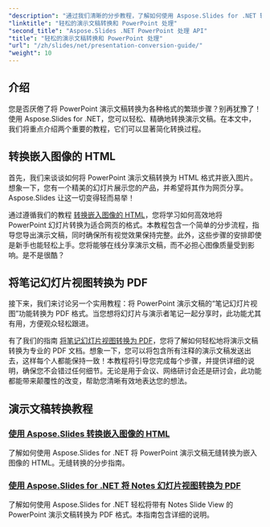 ```yaml
---
"description": "通过我们清晰的分步教程，了解如何使用 Aspose.Slides for .NET 轻松转换 PowerPoint 演示文稿。"
"linktitle": "轻松的演示文稿转换和 PowerPoint 处理"
"second_title": "Aspose.Slides .NET PowerPoint 处理 API"
"title": "轻松的演示文稿转换和 PowerPoint 处理"
"url": "/zh/slides/net/presentation-conversion-guide/"
"weight": 10
---
```


## 介绍

您是否厌倦了将 PowerPoint 演示文稿转换为各种格式的繁琐步骤？别再犹豫了！使用 Aspose.Slides for .NET，您可以轻松、精确地转换演示文稿。在本文中，我们将重点介绍两个重要的教程，它们可以显著简化转换过程。

## 转换嵌入图像的 HTML

首先，我们来谈谈如何将 PowerPoint 演示文稿转换为 HTML 格式并嵌入图片。想象一下，您有一个精美的幻灯片展示您的产品，并希望将其作为网页分享。Aspose.Slides 让这一切变得轻而易举！ 

通过遵循我们的教程 [转换嵌入图像的 HTML](./converting-html-with-embedded-images/)，您将学习如何高效地将 PowerPoint 幻灯片转换为适合网页的格式。本教程包含一个简单的分步流程，指导您导出演示文稿，同时确保所有视觉效果保持完整。此外，这些步骤的安排即使是新手也能轻松上手。您将能够在线分享演示文稿，而不必担心图像质量受到影响。是不是很酷？

## 将笔记幻灯片视图转换为 PDF

接下来，我们来讨论另一个实用教程：将 PowerPoint 演示文稿的“笔记幻灯片视图”功能转换为 PDF 格式。当您想将幻灯片与演示者笔记一起分享时，此功能尤其有用，方便观众轻松跟进。 

有了我们的指南 [将笔记幻灯片视图转换为 PDF](./converting-notes-slide-view-to-pdf/)，您将了解如何轻松地将演示文稿转换为专业的 PDF 文档。想象一下，您可以将包含所有注释的演示文稿发送出去，这样每个人都能保持一致！本教程将引导您完成每个步骤，并提供详细的说明，确保您不会错过任何细节。无论是用于会议、网络研讨会还是研讨会，此功能都能带来颠覆性的改变，帮助您清晰有效地表达您的想法。

## 演示文稿转换教程
### [使用 Aspose.Slides 转换嵌入图像的 HTML](./converting-html-with-embedded-images/)
了解如何使用 Aspose.Slides for .NET 将 PowerPoint 演示文稿无缝转换为嵌入图像的 HTML。无缝转换的分步指南。
### [使用 Aspose.Slides for .NET 将 Notes 幻灯片视图转换为 PDF](./converting-notes-slide-view-to-pdf/)
了解如何使用 Aspose.Slides for .NET 轻松将带有 Notes Slide View 的 PowerPoint 演示文稿转换为 PDF 格式。本指南包含详细的说明。